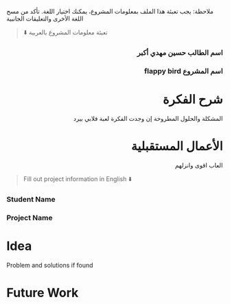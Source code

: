 
ملاحظة: يجب تعبئة هذا الملف بمعلومات المشروع، يمكنك اختيار اللغة. تأكد من مسح اللغة الأخرى والتعليقات الجانبية 
> ⬇️ تعبئة معلومات المشروع بالعربية  

<div dir="rtl">
  
### اسم الطالب   حسين مهدي أكبر


### اسم المشروع flappy bird


# شرح الفكرة
المشكلة والحلول المطروحة إن وجدت
الفكرة لعبة فلابي بيرد


# الأعمال المستقبلية

العاب اقوى وانزلهم

</div>

> Fill out project information in English ⬇️
### Student Name


### Project Name

# Idea
Problem and solutions if found 


# Future Work 


